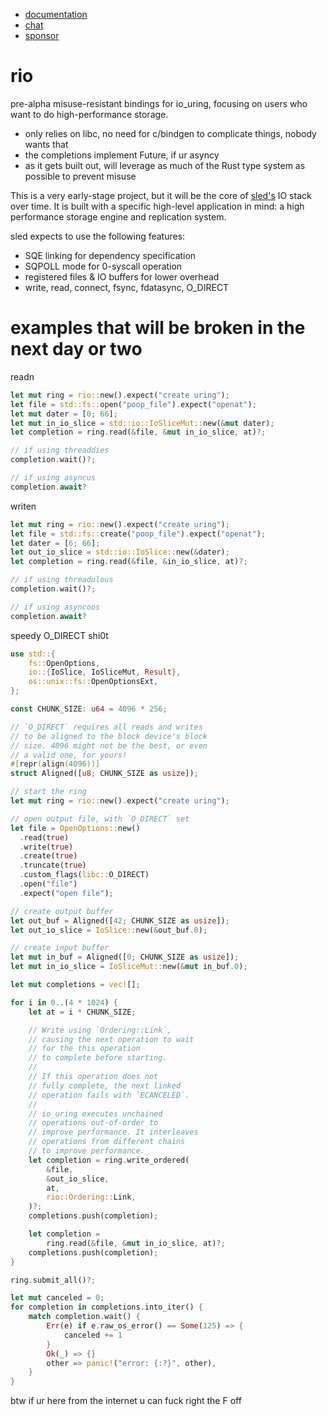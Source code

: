 * [documentation](https://docs.rs/rio)
* [chat](https://discord.gg/Z6VsXds)
* [sponsor](https://github.com/sponsors/spacejam)

# rio

pre-alpha misuse-resistant bindings for io_uring, focusing
on users who want to do high-performance storage.

* only relies on libc, no need for c/bindgen to complicate things, nobody wants that
* the completions implement Future, if ur asyncy
* as it gets built out, will leverage as much of the Rust type system as possible to prevent misuse

This is a very early-stage project, but it will
be the core of [sled's](http://sled.rs) IO stack
over time. It is built with a specific high-level
application in mind: a high performance storage
engine and replication system.

sled expects to use the following features:

* SQE linking for dependency specification
* SQPOLL mode for 0-syscall operation
* registered files & IO buffers for lower overhead
* write, read, connect, fsync, fdatasync, O_DIRECT

# examples that will be broken in the next day or two

readn

```rust
let mut ring = rio::new().expect("create uring");
let file = std::fs::open("poop_file").expect("openat");
let mut dater = [0; 66];
let mut in_io_slice = std::io::IoSliceMut::new(&mut dater);
let completion = ring.read(&file, &mut in_io_slice, at)?;

// if using threaddies
completion.wait()?;

// if using asyncus
completion.await?
```

writen

```rust
let mut ring = rio::new().expect("create uring");
let file = std::fs::create("poop_file").expect("openat");
let dater = [6; 66];
let out_io_slice = std::io::IoSlice::new(&dater);
let completion = ring.read(&file, &in_io_slice, at)?;

// if using threadulous
completion.wait()?;

// if using asyncoos
completion.await?
```

speedy O_DIRECT shi0t

```rust
use std::{
    fs::OpenOptions,
    io::{IoSlice, IoSliceMut, Result},
    os::unix::fs::OpenOptionsExt,
};

const CHUNK_SIZE: u64 = 4096 * 256;

// `O_DIRECT` requires all reads and writes
// to be aligned to the block device's block
// size. 4096 might not be the best, or even
// a valid one, for yours!
#[repr(align(4096))]
struct Aligned([u8; CHUNK_SIZE as usize]);

// start the ring
let mut ring = rio::new().expect("create uring");

// open output file, with `O_DIRECT` set
let file = OpenOptions::new()
  .read(true)
  .write(true)
  .create(true)
  .truncate(true)
  .custom_flags(libc::O_DIRECT)
  .open("file")
  .expect("open file");

// create output buffer
let out_buf = Aligned([42; CHUNK_SIZE as usize]);
let out_io_slice = IoSlice::new(&out_buf.0);

// create input buffer
let mut in_buf = Aligned([0; CHUNK_SIZE as usize]);
let mut in_io_slice = IoSliceMut::new(&mut in_buf.0);

let mut completions = vec![];

for i in 0..(4 * 1024) {
    let at = i * CHUNK_SIZE;

    // Write using `Ordering::Link`,
    // causing the next operation to wait
    // for the this operation
    // to complete before starting.
    //
    // If this operation does not
    // fully complete, the next linked
    // operation fails with `ECANCELED`.
    //
    // io_uring executes unchained
    // operations out-of-order to
    // improve performance. It interleaves
    // operations from different chains
    // to improve performance.
    let completion = ring.write_ordered(
        &file,
        &out_io_slice,
        at,
        rio::Ordering::Link,
    )?;
    completions.push(completion);

    let completion =
        ring.read(&file, &mut in_io_slice, at)?;
    completions.push(completion);
}

ring.submit_all()?;

let mut canceled = 0;
for completion in completions.into_iter() {
    match completion.wait() {
        Err(e) if e.raw_os_error() == Some(125) => {
            canceled += 1
        }
        Ok(_) => {}
        other => panic!("error: {:?}", other),
    }
}
```

btw if ur here from the internet u can fuck right the F off
